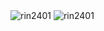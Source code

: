 <img src="https://komarev.com/ghpvc/?username=rin2401" alt="rin2401">
<img src="https://github-readme-stats.vercel.app/api?username=rin2401&show_icons=true" alt="rin2401">
